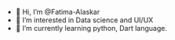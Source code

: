 - 👋 Hi, I’m @Fatima-Alaskar
- 👀 I’m interested in Data science and UI/UX
- 🌱 I’m currently learning python, Dart language. 

<!---
Fatima-Alaskar/Fatima-Alaskar is a ✨ special ✨ repository because its `README.md` (this file) appears on your GitHub profile.
You can click the Preview link to take a look at your changes.
--->

